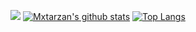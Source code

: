 ![](https://github.com/mxtarzan/mxtarzan/blob/master/dino.gif)
[![Mxtarzan's github stats](https://github-readme-stats.vercel.app/api?username=mxtarzan&hide_title=true&count_private=true)](http://github.com/mxtarzan)
[![Top Langs](https://github-readme-stats.vercel.app/api/top-langs/?username=mxtarzan&layout=compact)](http://github.com/mxtarzan)
